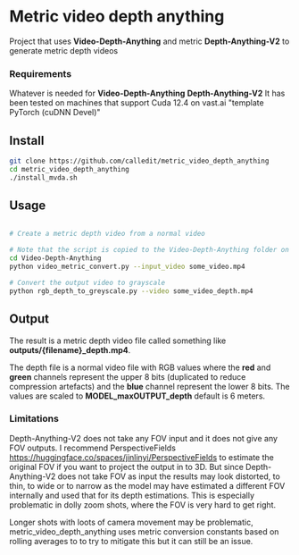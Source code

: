 # Metric video depth anything
Project that uses **Video-Depth-Anything** and metric **Depth-Anything-V2** to generate metric depth videos

### Requirements
Whatever is needed for **Video-Depth-Anything**  **Depth-Anything-V2**
It has been tested on machines that support Cuda 12.4 on vast.ai "template PyTorch (cuDNN Devel)"



## Install
```bash
git clone https://github.com/calledit/metric_video_depth_anything
cd metric_video_depth_anything
./install_mvda.sh
```

## Usage 

```bash

# Create a metric depth video from a normal video

# Note that the script is copied to the Video-Depth-Anything folder on installation.
cd Video-Depth-Anything
python video_metric_convert.py --input_video some_video.mp4

# Convert the output video to grayscale
python rgb_depth_to_greyscale.py --video some_video_depth.mp4


```

## Output
The result is a metric depth video file called something like **outputs/{filename}_depth.mp4**.

The depth file is a normal video file with RGB values where the **red** and **green** channels represent the
upper 8 bits (duplicated to reduce compression artefacts) and the **blue** channel represent
the lower 8 bits. The values are scaled to **MODEL_maxOUTPUT_depth** default is 6 meters.

### Limitations
Depth-Anything-V2 does not take any FOV input and it does not give any FOV outputs. I recommend PerspectiveFields https://huggingface.co/spaces/jinlinyi/PerspectiveFields to estimate the original FOV if you want to project the output in to 3D. But since Depth-Anything-V2 does not take FOV as input the results may look distorted, to thin, to wide or to narrow as the model may have estimated a different FOV internally and used that for its depth estimations. This is especially problematic in dolly zoom shots, where the FOV is very hard to get right.

Longer shots with loots of camera movement may be problematic, metric_video_depth_anything uses metric conversion constants based on rolling averages to to try to mitigate this but it can still be an issue.
